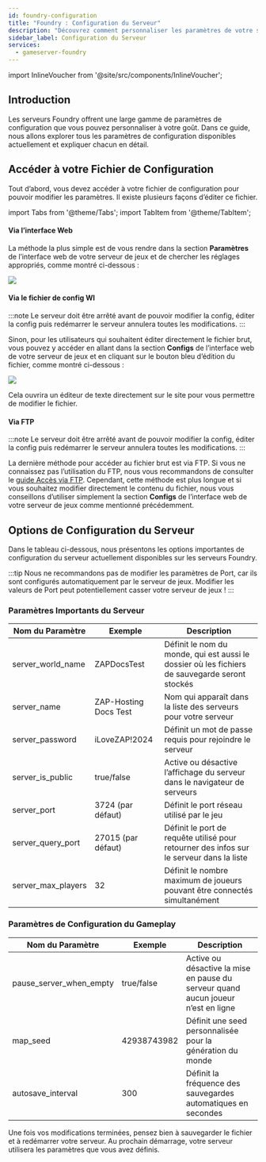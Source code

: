 ```yaml
---
id: foundry-configuration
title: "Foundry : Configuration du Serveur"
description: "Découvrez comment personnaliser les paramètres de votre serveur Foundry pour un gameplay optimal et une gestion facile → En savoir plus maintenant"
sidebar_label: Configuration du Serveur
services:
  - gameserver-foundry
---
```


import InlineVoucher from '@site/src/components/InlineVoucher';

## Introduction

Les serveurs Foundry offrent une large gamme de paramètres de configuration que vous pouvez personnaliser à votre goût. Dans ce guide, nous allons explorer tous les paramètres de configuration disponibles actuellement et expliquer chacun en détail.

<InlineVoucher />

## Accéder à votre Fichier de Configuration

Tout d’abord, vous devez accéder à votre fichier de configuration pour pouvoir modifier les paramètres. Il existe plusieurs façons d’éditer ce fichier.

import Tabs from '@theme/Tabs';
import TabItem from '@theme/TabItem';

<Tabs>
<TabItem value="settings" label="Via l’interface Web" default>

#### Via l’interface Web

La méthode la plus simple est de vous rendre dans la section **Paramètres** de l’interface web de votre serveur de jeux et de chercher les réglages appropriés, comme montré ci-dessous :

![](https://screensaver01.zap-hosting.com/index.php/s/QDPzFgWRrfB49HB/preview)
</TabItem>

<TabItem value="configs" label="Via le fichier de config WI">

#### Via le fichier de config WI

:::note
Le serveur doit être arrêté avant de pouvoir modifier la config, éditer la config puis redémarrer le serveur annulera toutes les modifications.
:::

Sinon, pour les utilisateurs qui souhaitent éditer directement le fichier brut, vous pouvez y accéder en allant dans la section **Configs** de l’interface web de votre serveur de jeux et en cliquant sur le bouton bleu d’édition du fichier, comme montré ci-dessous :

![](https://screensaver01.zap-hosting.com/index.php/s/64bAt9qCqHAdWXH/preview)

Cela ouvrira un éditeur de texte directement sur le site pour vous permettre de modifier le fichier.

</TabItem>

<TabItem value="ftp" label="Via FTP">

#### Via FTP

:::note
Le serveur doit être arrêté avant de pouvoir modifier la config, éditer la config puis redémarrer le serveur annulera toutes les modifications.
:::

La dernière méthode pour accéder au fichier brut est via FTP. Si vous ne connaissez pas l’utilisation du FTP, nous vous recommandons de consulter le [guide Accès via FTP](gameserver-ftpaccess.md). Cependant, cette méthode est plus longue et si vous souhaitez modifier directement le contenu du fichier, nous vous conseillons d’utiliser simplement la section **Configs** de l’interface web de votre serveur de jeux comme mentionné précédemment.

</TabItem>
</Tabs>

## Options de Configuration du Serveur

Dans le tableau ci-dessous, nous présentons les options importantes de configuration du serveur actuellement disponibles sur les serveurs Foundry.

:::tip
Nous ne recommandons pas de modifier les paramètres de Port, car ils sont configurés automatiquement par le serveur de jeux. Modifier les valeurs de Port peut potentiellement casser votre serveur de jeux !
:::

### Paramètres Importants du Serveur

| Nom du Paramètre    | Exemple                   | Description                                                                          |
| ------------------- | ------------------------- | ------------------------------------------------------------------------------------ | 
| server_world_name   | ZAPDocsTest               | Définit le nom du monde, qui est aussi le dossier où les fichiers de sauvegarde seront stockés |
| server_name         | ZAP-Hosting Docs Test     | Nom qui apparaît dans la liste des serveurs pour votre serveur                       |
| server_password     | iLoveZAP!2024             | Définit un mot de passe requis pour rejoindre le serveur                            |
| server_is_public    | true/false                | Active ou désactive l’affichage du serveur dans le navigateur de serveurs           |
| server_port         | 3724 (par défaut)          | Définit le port réseau utilisé par le jeu                                           |
| server_query_port   | 27015 (par défaut)         | Définit le port de requête utilisé pour retourner des infos sur le serveur dans la liste |
| server_max_players  | 32                        | Définit le nombre maximum de joueurs pouvant être connectés simultanément           |

### Paramètres de Configuration du Gameplay

| Nom du Paramètre         | Exemple     | Description                                                                       |
| ------------------------ | ----------- | --------------------------------------------------------------------------------- | 
| pause_server_when_empty  | true/false  | Active ou désactive la mise en pause du serveur quand aucun joueur n’est en ligne |
| map_seed                 | 42938743982 | Définit une seed personnalisée pour la génération du monde                       |
| autosave_interval        | 300         | Définit la fréquence des sauvegardes automatiques en secondes                    |

Une fois vos modifications terminées, pensez bien à sauvegarder le fichier et à redémarrer votre serveur. Au prochain démarrage, votre serveur utilisera les paramètres que vous avez définis.

<InlineVoucher />
